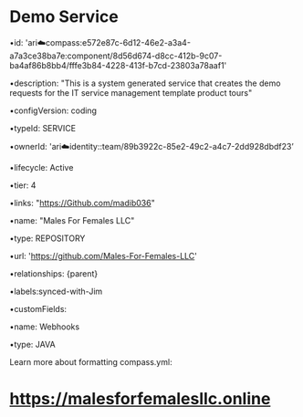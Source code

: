 # Demo Service

•id: 'ari:cloud:compass:e572e87c-6d12-46e2-a3a4-a7a3ce38ba7e:component/8d56d674-d8cc-412b-9c07-ba4af86b8bb4/fffe3b84-4228-413f-b7cd-23803a78aaf1'

•description: "This is a system generated service that creates the demo requests for the IT service management template product tours"

•configVersion: coding

•typeId: SERVICE

•ownerId: 'ari:cloud:identity::team/89b3922c-85e2-49c2-a4c7-2dd928dbdf23’

•lifecycle: Active

•tier: 4

•links: "https://Github.com/madib036"

•name: "Males For Females LLC"

•type: REPOSITORY

•url: 'https://github.com/Males-For-Females-LLC'

•relationships: {parent}

•labels:synced-with-Jim

•customFields:

•name: Webhooks

•type: JAVA

Learn more about formatting compass.yml:
# https://malesforfemalesllc.online